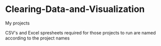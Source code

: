 # Clearing-Data-and-Visualization
My projects

CSV's and Excel spresheets required for those projects to run are named according to the project names
